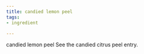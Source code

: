 ```yaml
---
title: candied lemon peel
tags:
- ingredient

---
```

candied lemon peel See the candied citrus peel entry.
